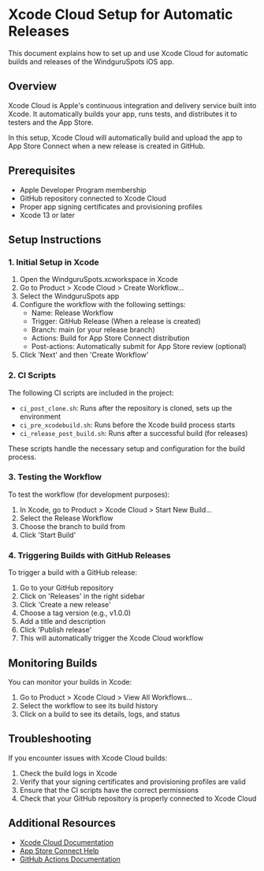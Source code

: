 # Xcode Cloud Setup for Automatic Releases

This document explains how to set up and use Xcode Cloud for automatic builds and releases of the WindguruSpots iOS app.

## Overview

Xcode Cloud is Apple's continuous integration and delivery service built into Xcode. It automatically builds your app, runs tests, and distributes it to testers and the App Store.

In this setup, Xcode Cloud will automatically build and upload the app to App Store Connect when a new release is created in GitHub.

## Prerequisites

- Apple Developer Program membership
- GitHub repository connected to Xcode Cloud
- Proper app signing certificates and provisioning profiles
- Xcode 13 or later

## Setup Instructions

### 1. Initial Setup in Xcode

1. Open the WindguruSpots.xcworkspace in Xcode
2. Go to Product > Xcode Cloud > Create Workflow...
3. Select the WindguruSpots app
4. Configure the workflow with the following settings:
   - Name: Release Workflow
   - Trigger: GitHub Release (When a release is created)
   - Branch: main (or your release branch)
   - Actions: Build for App Store Connect distribution
   - Post-actions: Automatically submit for App Store review (optional)
5. Click 'Next' and then 'Create Workflow'

### 2. CI Scripts

The following CI scripts are included in the project:

- `ci_post_clone.sh`: Runs after the repository is cloned, sets up the environment
- `ci_pre_xcodebuild.sh`: Runs before the Xcode build process starts
- `ci_release_post_build.sh`: Runs after a successful build (for releases)

These scripts handle the necessary setup and configuration for the build process.

### 3. Testing the Workflow

To test the workflow (for development purposes):

1. In Xcode, go to Product > Xcode Cloud > Start New Build...
2. Select the Release Workflow
3. Choose the branch to build from
4. Click 'Start Build'

### 4. Triggering Builds with GitHub Releases

To trigger a build with a GitHub release:

1. Go to your GitHub repository
2. Click on 'Releases' in the right sidebar
3. Click 'Create a new release'
4. Choose a tag version (e.g., v1.0.0)
5. Add a title and description
6. Click 'Publish release'
7. This will automatically trigger the Xcode Cloud workflow

## Monitoring Builds

You can monitor your builds in Xcode:

1. Go to Product > Xcode Cloud > View All Workflows...
2. Select the workflow to see its build history
3. Click on a build to see its details, logs, and status

## Troubleshooting

If you encounter issues with Xcode Cloud builds:

1. Check the build logs in Xcode
2. Verify that your signing certificates and provisioning profiles are valid
3. Ensure that the CI scripts have the correct permissions
4. Check that your GitHub repository is properly connected to Xcode Cloud

## Additional Resources

- [Xcode Cloud Documentation](https://developer.apple.com/documentation/xcode/xcode-cloud)
- [App Store Connect Help](https://help.apple.com/app-store-connect/)
- [GitHub Actions Documentation](https://docs.github.com/en/actions)

